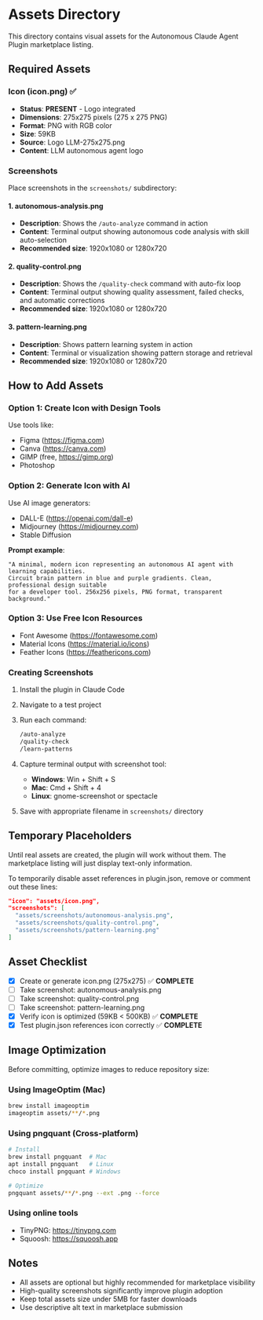 # Assets Directory

This directory contains visual assets for the Autonomous Claude Agent Plugin marketplace listing.

## Required Assets

### Icon (icon.png) ✅
- **Status**: **PRESENT** - Logo integrated
- **Dimensions**: 275x275 pixels (275 x 275 PNG)
- **Format**: PNG with RGB color
- **Size**: 59KB
- **Source**: Logo LLM-275x275.png
- **Content**: LLM autonomous agent logo

### Screenshots

Place screenshots in the `screenshots/` subdirectory:

#### 1. autonomous-analysis.png
- **Description**: Shows the `/auto-analyze` command in action
- **Content**: Terminal output showing autonomous code analysis with skill auto-selection
- **Recommended size**: 1920x1080 or 1280x720

#### 2. quality-control.png
- **Description**: Shows the `/quality-check` command with auto-fix loop
- **Content**: Terminal output showing quality assessment, failed checks, and automatic corrections
- **Recommended size**: 1920x1080 or 1280x720

#### 3. pattern-learning.png
- **Description**: Shows pattern learning system in action
- **Content**: Terminal or visualization showing pattern storage and retrieval
- **Recommended size**: 1920x1080 or 1280x720

## How to Add Assets

### Option 1: Create Icon with Design Tools
Use tools like:
- Figma (https://figma.com)
- Canva (https://canva.com)
- GIMP (free, https://gimp.org)
- Photoshop

### Option 2: Generate Icon with AI
Use AI image generators:
- DALL-E (https://openai.com/dall-e)
- Midjourney (https://midjourney.com)
- Stable Diffusion

**Prompt example**:
```
"A minimal, modern icon representing an autonomous AI agent with learning capabilities.
Circuit brain pattern in blue and purple gradients. Clean, professional design suitable
for a developer tool. 256x256 pixels, PNG format, transparent background."
```

### Option 3: Use Free Icon Resources
- Font Awesome (https://fontawesome.com)
- Material Icons (https://material.io/icons)
- Feather Icons (https://feathericons.com)

### Creating Screenshots

1. Install the plugin in Claude Code
2. Navigate to a test project
3. Run each command:
   ```bash
   /auto-analyze
   /quality-check
   /learn-patterns
   ```
4. Capture terminal output with screenshot tool:
   - **Windows**: Win + Shift + S
   - **Mac**: Cmd + Shift + 4
   - **Linux**: gnome-screenshot or spectacle

5. Save with appropriate filename in `screenshots/` directory

## Temporary Placeholders

Until real assets are created, the plugin will work without them. The marketplace listing will just display text-only information.

To temporarily disable asset references in plugin.json, remove or comment out these lines:
```json
"icon": "assets/icon.png",
"screenshots": [
  "assets/screenshots/autonomous-analysis.png",
  "assets/screenshots/quality-control.png",
  "assets/screenshots/pattern-learning.png"
]
```

## Asset Checklist

- [x] Create or generate icon.png (275x275) ✅ **COMPLETE**
- [ ] Take screenshot: autonomous-analysis.png
- [ ] Take screenshot: quality-control.png
- [ ] Take screenshot: pattern-learning.png
- [x] Verify icon is optimized (59KB < 500KB) ✅ **COMPLETE**
- [x] Test plugin.json references icon correctly ✅ **COMPLETE**

## Image Optimization

Before committing, optimize images to reduce repository size:

### Using ImageOptim (Mac)
```bash
brew install imageoptim
imageoptim assets/**/*.png
```

### Using pngquant (Cross-platform)
```bash
# Install
brew install pngquant  # Mac
apt install pngquant   # Linux
choco install pngquant # Windows

# Optimize
pngquant assets/**/*.png --ext .png --force
```

### Using online tools
- TinyPNG: https://tinypng.com
- Squoosh: https://squoosh.app

## Notes

- All assets are optional but highly recommended for marketplace visibility
- High-quality screenshots significantly improve plugin adoption
- Keep total assets size under 5MB for faster downloads
- Use descriptive alt text in marketplace submission
